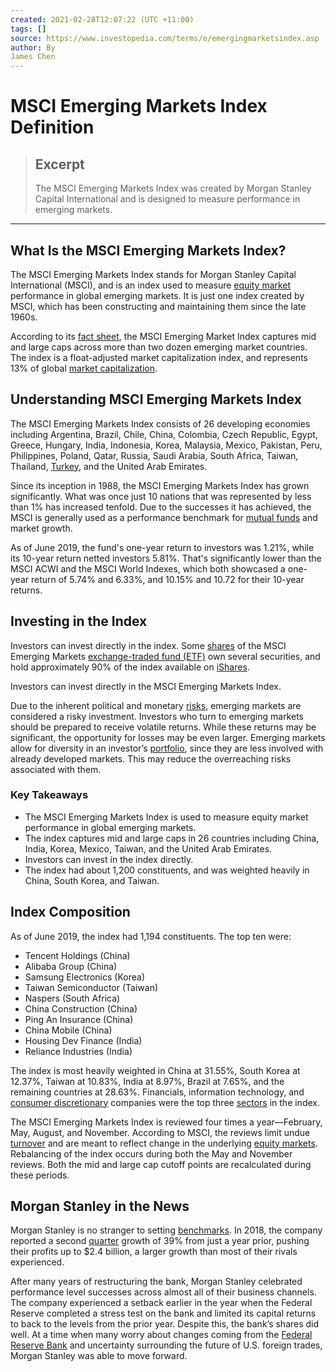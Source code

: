 ```yaml
---
created: 2021-02-28T12:07:22 (UTC +11:00)
tags: []
source: https://www.investopedia.com/terms/e/emergingmarketsindex.asp
author: By
James Chen
---
```


# MSCI Emerging Markets Index Definition

> ## Excerpt
> The MSCI Emerging Markets Index was created by Morgan Stanley Capital International and is designed to measure performance in emerging markets.

---
## What Is the MSCI Emerging Markets Index?

The MSCI Emerging Markets Index stands for Morgan Stanley Capital International (MSCI), and is an index used to measure [equity market](https://www.investopedia.com/terms/e/equitymarket.asp) performance in global emerging markets. It is just one index created by MSCI, which has been constructing and maintaining them since the late 1960s.

According to its [fact sheet](https://www.msci.com/documents/10199/c0db0a48-01f2-4ba9-ad01-226fd5678111), the MSCI Emerging Market Index captures mid and large caps across more than two dozen emerging market countries. The index is a float-adjusted market capitalization index, and represents 13% of global [market capitalization](https://www.investopedia.com/terms/m/marketcapitalization.asp).

## Understanding MSCI Emerging Markets Index

The MSCI Emerging Markets Index consists of 26 developing economies including Argentina, Brazil, Chile, China, Colombia, Czech Republic, Egypt, Greece, Hungary, India, Indonesia, Korea, Malaysia, Mexico, Pakistan, Peru, Philippines, Poland, Qatar, Russia, Saudi Arabia, South Africa, Taiwan, Thailand, [Turkey](https://www.investopedia.com/terms/forex/t/try-turkish-new-lira.asp), and the United Arab Emirates.

Since its inception in 1988, the MSCI Emerging Markets Index has grown significantly. What was once just 10 nations that was represented by less than 1% has increased tenfold. Due to the successes it has achieved, the MSCI is generally used as a performance benchmark for [mutual funds](https://www.investopedia.com/terms/m/mutualfund.asp) and market growth.

As of June 2019, the fund's one-year return to investors was 1.21%, while its 10-year return netted investors 5.81%. That's significantly lower than the MSCI ACWI and the MSCI World Indexes, which both showcased a one-year return of 5.74% and 6.33%, and 10.15% and 10.72 for their 10-year returns.

## Investing in the Index

Investors can invest directly in the index. Some [shares](https://www.investopedia.com/ask/answers/062315/what-are-differences-between-hshares-and-ashares-chinese-and-hong-kong-stock-exchanges.asp) of the MSCI Emerging Markets [exchange-traded fund (ETF)](https://www.investopedia.com/terms/e/etf.asp) own several securities, and hold approximately 90% of the index available on [iShares](https://www.investopedia.com/terms/i/ishares.asp).

Investors can invest directly in the MSCI Emerging Markets Index.

Due to the inherent political and monetary [risks](https://www.investopedia.com/terms/r/risk.asp), emerging markets are considered a risky investment. Investors who turn to emerging markets should be prepared to receive volatile returns. While these returns may be significant, the opportunity for losses may be even larger. Emerging markets allow for diversity in an investor’s [portfolio](https://www.investopedia.com/terms/p/portfolio.asp), since they are less involved with already developed markets. This may reduce the overreaching risks associated with them.

### Key Takeaways

-   The MSCI Emerging Markets Index is used to measure equity market performance in global emerging markets. 
-   The index captures mid and large caps in 26 countries including China, India, Korea, Mexico, Taiwan, and the United Arab Emirates.
-   Investors can invest in the index directly.
-   The index had about 1,200 constituents, and was weighted heavily in China, South Korea, and Taiwan.

## Index Composition

As of June 2019, the index had 1,194 constituents. The top ten were:

-   Tencent Holdings (China)
-   Alibaba Group (China)
-   Samsung Electronics (Korea)
-   Taiwan Semiconductor (Taiwan)
-   Naspers (South Africa)
-   China Construction (China)
-   Ping An Insurance (China)
-   China Mobile (China)
-   Housing Dev Finance (India)
-   Reliance Industries (India)

The index is most heavily weighted in China at 31.55%, South Korea at 12.37%, Taiwan at 10.83%, India at 8.97%, Brazil at 7.65%, and the remaining countries at 28.63%. Financials, information technology, and [consumer discretionary](https://www.investopedia.com/terms/c/consumer-discretionary.asp) companies were the top three [sectors](https://www.investopedia.com/terms/s/sector.asp) in the index.

The MSCI Emerging Markets Index is reviewed four times a year—February, May, August, and November. According to MSCI, the reviews limit undue [turnover](https://www.investopedia.com/terms/t/turnover.asp) and are meant to reflect change in the underlying [equity markets](https://www.investopedia.com/terms/e/equitymarket.asp). Rebalancing of the index occurs during both the May and November reviews. Both the mid and large cap cutoff points are recalculated during these periods.

## Morgan Stanley in the News

Morgan Stanley is no stranger to setting [benchmarks](https://www.investopedia.com/terms/b/benchmark.asp). In 2018, the company reported a second [quarter](https://www.investopedia.com/terms/q/quarter.asp) growth of 39% from just a year prior, pushing their profits up to $2.4 billion, a larger growth than most of their rivals experienced.

After many years of restructuring the bank, Morgan Stanley celebrated performance level successes across almost all of their business channels. The company experienced a setback earlier in the year when the Federal Reserve completed a stress test on the bank and limited its capital returns to back to the levels from the prior year. Despite this, the bank’s shares did well. At a time when many worry about changes coming from the [Federal Reserve Bank](https://www.investopedia.com/terms/f/federalreservebank.asp) and uncertainty surrounding the future of U.S. foreign trades, Morgan Stanley was able to move forward.
